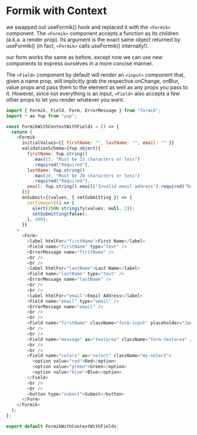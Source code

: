 # Formik with Context

we swapped out useFormik() hook and replaced it with the `<Formik>` component. The `<Formik>` component accepts a function as its children (a.k.a. a render prop). Its argument is the exact same object returned by useFormik() (in fact, `<Formik>` calls useFormik() internally!).

our form works the same as before, except now we can use new components to express ourselves in a more concise manner.

The `<Field>` component by default will render an `<input>` component that, given a name prop, will implicitly grab the respective onChange, onBlur, value props and pass them to the element as well as any props you pass to it. However, since not everything is an input, `<Field>` also accepts a few other props to let you render whatever you want.

```js
import { Formik, Field, Form, ErrorMessage } from "formik";
import * as Yup from "yup";

const FormikWithContextWithFields = () => {
  return (
    <Formik
      initialValues={{ firstName: "", lastName: "", email: "" }}
      validationSchema={Yup.object({
        firstName: Yup.string()
          .max(15, "Must be 15 characters or less")
          .required("Required"),
        lastName: Yup.string()
          .max(20, "Must be 20 characters or less")
          .required("Required"),
        email: Yup.string().email("Invalid email address").required("Required"),
      })}
      onSubmit={(values, { setSubmitting }) => {
        setTimeout(() => {
          alert(JSON.stringify(values, null, 2));
          setSubmitting(false);
        }, 400);
      }}
    >
      <Form>
        <label htmlFor="firstName">First Name</label>
        <Field name="firstName" type="text" />
        <ErrorMessage name="firstName" />
        <br />
        <br />
        <label htmlFor="lastName">Last Name</label>
        <Field name="lastName" type="text" />
        <ErrorMessage name="lastName" />
        <br />
        <br />
        <label htmlFor="email">Email Address</label>
        <Field name="email" type="email" />
        <ErrorMessage name="email" />
        <br />
        <br />
        <Field name="firstName" className="form-input" placeholder="Jane" />
        <br />
        <br />
        <Field name="message" as="textarea" className="form-textarea" />
        <br />
        <br />
        <Field name="colors" as="select" className="my-select">
          <option value="red">Red</option>
          <option value="green">Green</option>
          <option value="blue">Blue</option>
        </Field>
        <br />
        <br />
        <button type="submit">Submit</button>
      </Form>
    </Formik>
  );
};

export default FormikWithContextWithFields;
```
